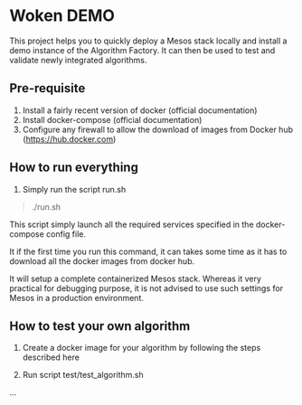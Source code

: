 # Woken DEMO

This project helps you to quickly deploy a Mesos stack locally and install a demo instance of the Algorithm Factory.
It can then be used to test and validate newly integrated algorithms.

## Pre-requisite

1) Install a fairly recent version of docker (official documentation)
2) Install docker-compose (official documentation)
3) Configure any firewall to allow the download of images from Docker hub (https://hub.docker.com)

## How to run everything

1) Simply run the script run.sh
> ./run.sh

This script simply launch all the required services specified in the docker-compose config file.

It if the first time you run this command, it can takes some time as it has to download all the docker images from docker hub.

It will setup a complete containerized Mesos stack. Whereas it very practical for debugging purpose, it is not advised to use such settings for Mesos in a production environment.

## How to test your own algorithm

1) Create a docker image for your algorithm by following the steps described here

2) Run script test/test_algorithm.sh

...